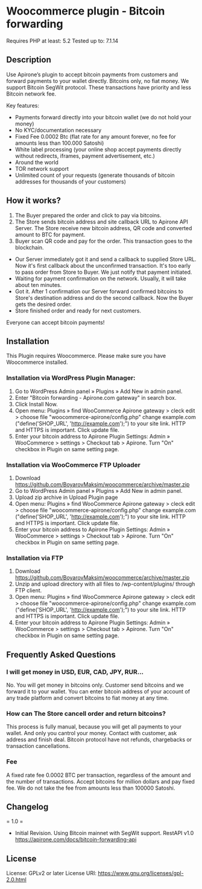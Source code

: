 # Woocommerce plugin - Bitcoin forwarding

Requires PHP at least: 5.2
Tested up to: 7.1.14

## Description

Use Apirone’s plugin to accept bitcoin payments from customers and forward payments to your wallet directly. Bitcoins only, no fiat money. We support Bitcoin SegWit protocol. These transactions have priority and less Bitcoin network fee.

Key features:

* Payments forward directly into your bitcoin wallet (we do not hold your money)
* No KYC/documentation necessary
* Fixed Fee 0.0002 Btc (flat rate for any amount forever, no fee for amounts less than 100.000 Satoshi)
* White label processing (your online shop accept payments directly without redirects, iframes, payment advertisement, etc.)
* Around the world
* TOR network support
* Unlimited count of your requests (generate thousands of bitcoin addresses for thousands of your customers)


## How it works?

1. The Buyer prepared the order and click to pay via bitcoins.
1. The Store sends bitcoin address and site callback URL to Apirone API Server. The Store receive new bitcoin address, QR code and converted amount to BTC for payment.
1. Buyer scan QR code and pay for the order. This transaction goes to the blockchain.
* Our Server immediately got it and send a callback to supplied Store URL. Now it's first callback about the unconfirmed transaction. It's too early to pass order from Store to Buyer. We just notify that payment initiated.
* Waiting for payment confirmation on the network. Usually, it will take about ten minutes.
* Got it. After 1 confirmation our Server forward confirmed bitcoins to Store's destination address and do the second callback. Now the Buyer gets the desired order.
* Store finished order and ready for next customers.

Everyone can accept bitcoin payments!

## Installation

This Plugin requires Woocommerce. Please make sure you have Woocommerce installed.


### Installation via WordPress Plugin Manager:

1. Go to WordPress Admin panel » Plugins » Add New in admin panel.
2. Enter "Bitcoin forwarding - Apirone.com gateway" in search box.
3. Click Install Now.
4. Open menu: Plugins » find WooCommerce Apirone gateway > cleck edit > choose file "woocommerce-apirone/config.php"
change example.com ("define('SHOP_URL', 'http://example.com');") to your site link. HTTP and HTTPS is important. Click update file.
5. Enter your bitcoin address to Apirone Plugin Settings: Admin » WooCommerce > settings > Checkout tab > Apirone.
Turn "On" checkbox in Plugin on same setting page.

### Installation via WooCommerce FTP Uploader

1. Download https://github.com/BoyarovMaksim/woocommerce/archive/master.zip
2. Go to WordPress Admin panel » Plugins » Add New in admin panel.
3. Upload zip archive in Upload Plugin page
4. Open menu: Plugins » find WooCommerce Apirone gateway > cleck edit > choose file "woocommerce-apirone/config.php"
change example.com ("define('SHOP_URL', 'http://example.com');") to your site link. HTTP and HTTPS is important. Click update file.
5. Enter your bitcoin address to Apirone Plugin Settings: Admin » WooCommerce > settings > Checkout tab > Apirone.
Turn "On" checkbox in Plugin on same setting page.

### Installation via FTP

1. Download https://github.com/BoyarovMaksim/woocommerce/archive/master.zip
2. Unzip and upload directory with all files to /wp-content/plugins/ through FTP client.
3. Open menu: Plugins » find WooCommerce Apirone gateway > cleck edit > choose file "woocommerce-apirone/config.php"
change example.com ("define('SHOP_URL', 'http://example.com');") to your site link. HTTP and HTTPS is important. Click update file.
4. Enter your bitcoin address to Apirone Plugin Settings: Admin » WooCommerce > settings > Checkout tab > Apirone.
Turn "On" checkbox in Plugin on same setting page.


## Frequently Asked Questions

### I will get money in USD, EUR, CAD, JPY, RUR...

No. You will get money in bitcoins only. Customer send bitcoins and we forward it to your wallet.
You can enter bitcoin address of your account of any trade platform and convert bitcoins to fiat money at any time.

### How can The Store cancell order and return bitcoins?

This process is fully manual, because you will get all payments to your wallet. And only you cantrol your money.
Contact with customer, ask address and finish deal.
Bitcoin protocol have not refunds, chargebacks or transaction cancellations.

### Fee

A fixed rate fee 0.0002 BTC per transaction, regardless of the amount and the number of transactions. Accept bitcoins for million dollars and pay fixed fee.
We do not take the fee from amounts less than 100000 Satoshi.


## Changelog

= 1.0 =
- Initial Revision. Using Bitcoin mainnet with SegWit support.
RestAPI v1.0 https://apirone.com/docs/bitcoin-forwarding-api

## License

License: GPLv2 or later
License URI: https://www.gnu.org/licenses/gpl-2.0.html
